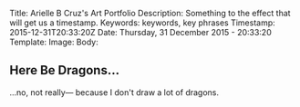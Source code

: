 Title: Arielle B Cruz's Art Portfolio
Description: Something to the effect that will get us a timestamp.
Keywords: keywords, key phrases
Timestamp: 2015-12-31T20:33:20Z
Date: Thursday, 31 December 2015 - 20:33:20
Template: 
Image: 
Body:
## Here Be Dragons...

...no, not really— because I don't draw a lot of dragons.

